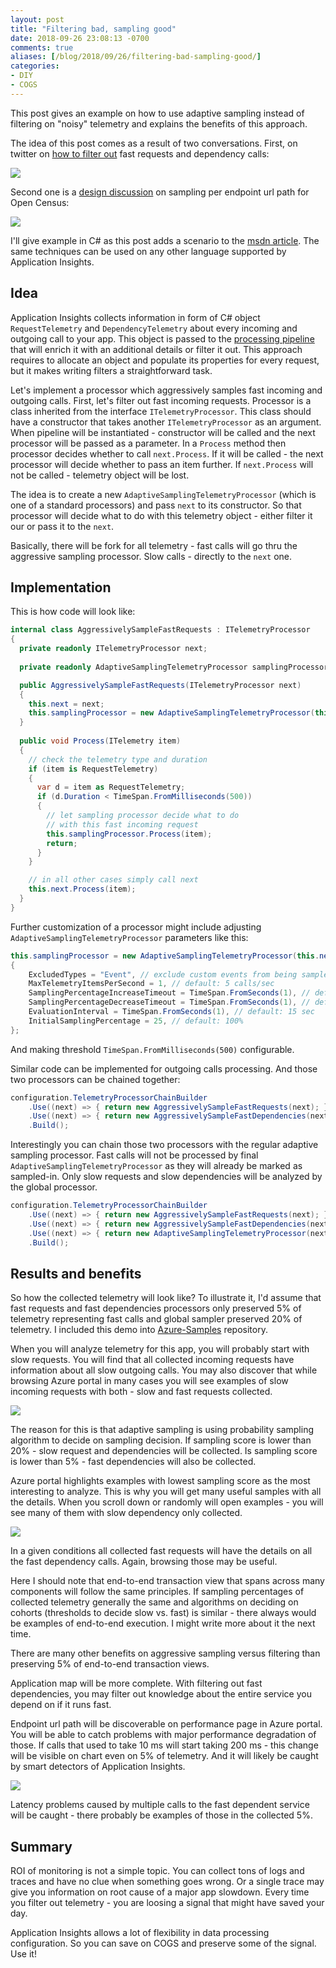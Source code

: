 ```yaml
---
layout: post
title: "Filtering bad, sampling good"
date: 2018-09-26 23:08:13 -0700
comments: true
aliases: [/blog/2018/09/26/filtering-bad-sampling-good/]
categories: 
- DIY
- COGS
---
```


This post gives an example on how to use adaptive sampling instead of filtering
on "noisy" telemetry and explains the benefits of this approach.

The idea of this post comes as a result of two conversations. First, on twitter on
[how to filter
out](https://twitter.com/AlexSorokoletov/status/1044751743719034880) fast
requests and dependency calls:

![](/images/2018-09-26-filtering-bad-sampling-good/twitter.png)

Second one is a [design discussion](https://github.com/census-instrumentation/opencensus-specs/pull/182/)
on sampling per endpoint url path for Open Census:

![](/images/2018-09-26-filtering-bad-sampling-good/opencensus.png)

I'll give example in C# as this post adds a scenario to the [msdn article](https://msdn.microsoft.com/en-us/magazine/mt808502.aspx). 
The same techniques can be used on any other language supported by Application
Insights.

## Idea

Application Insights collects information in form of C# object
`RequestTelemetry` and `DependencyTelemetry` about every incoming and outgoing
call to your app. This object is passed to the
[processing pipeline](https://github.com/microsoft/applicationinsights-dotnet#sdk-layering)
that will enrich it with an additional details or filter it out. This
approach requires to allocate an object and populate its properties for every
request, but it makes writing filters a straightforward task.

Let's implement a processor which aggressively samples fast incoming and
outgoing calls. First, let's filter out fast incoming requests. Processor is a
class inherited from the interface `ITelemetryProcessor`. This class should have
a constructor that takes another `ITelemetryProcessor` as an argument. When
pipeline will be instantiated - constructor will be called and the next
processor will be passed as a parameter. In a `Process` method then processor
decides whether to call `next.Process`. If it will be called - the next
processor will decide whether to pass an item further. If `next.Process` will
not be called - telemetry object will be lost.

The idea is to create a new `AdaptiveSamplingTelemetryProcessor` (which is one
of a standard processors) and pass `next` to its constructor. So that processor
will decide what to do with this telemetry object - either filter it our or pass
it to the `next`.

Basically, there will be fork for all telemetry - fast calls will go thru the
aggressive sampling processor. Slow calls - directly to the `next` one.

## Implementation

This is how code will look like:

``` csharp
internal class AggressivelySampleFastRequests : ITelemetryProcessor
{
  private readonly ITelemetryProcessor next;
  
  private readonly AdaptiveSamplingTelemetryProcessor samplingProcessor;

  public AggressivelySampleFastRequests(ITelemetryProcessor next)
  {
    this.next = next;
    this.samplingProcessor = new AdaptiveSamplingTelemetryProcessor(this.next);
  }
  
  public void Process(ITelemetry item)
  {
    // check the telemetry type and duration
    if (item is RequestTelemetry)
    {
      var d = item as RequestTelemetry;
      if (d.Duration < TimeSpan.FromMilliseconds(500))
      {
        // let sampling processor decide what to do
        // with this fast incoming request
        this.samplingProcessor.Process(item);
        return;
      }
    }

    // in all other cases simply call next
    this.next.Process(item);
  }
}
```

Further customization of a processor might include adjusting
`AdaptiveSamplingTelemetryProcessor` parameters like this:

``` csharp
this.samplingProcessor = new AdaptiveSamplingTelemetryProcessor(this.next)
{
    ExcludedTypes = "Event", // exclude custom events from being sampled
    MaxTelemetryItemsPerSecond = 1, // default: 5 calls/sec
    SamplingPercentageIncreaseTimeout = TimeSpan.FromSeconds(1), // default: 2 min
    SamplingPercentageDecreaseTimeout = TimeSpan.FromSeconds(1), // default: 30 sec
    EvaluationInterval = TimeSpan.FromSeconds(1), // default: 15 sec
    InitialSamplingPercentage = 25, // default: 100%
};
```

And making threshold `TimeSpan.FromMilliseconds(500)` configurable.

Similar code can be implemented for outgoing calls processing. And those two
processors can be chained together:

``` csharp
configuration.TelemetryProcessorChainBuilder
    .Use((next) => { return new AggressivelySampleFastRequests(next); })
    .Use((next) => { return new AggressivelySampleFastDependencies(next); })
    .Build();
```

Interestingly you can chain those two processors with the regular adaptive
sampling processor. Fast calls will not be processed by final
`AdaptiveSamplingTelemetryProcessor` as they will already be marked as
sampled-in. Only slow requests and slow dependencies will be analyzed by the
global processor.

``` csharp
configuration.TelemetryProcessorChainBuilder
    .Use((next) => { return new AggressivelySampleFastRequests(next); })
    .Use((next) => { return new AggressivelySampleFastDependencies(next); })
    .Use((next) => { return new AdaptiveSamplingTelemetryProcessor(next); })
    .Build();
```

## Results and benefits

So how the collected telemetry will look like? To illustrate it, I'd assume that
fast requests and fast dependencies processors only preserved 5% of telemetry
representing fast calls and global sampler preserved 20% of telemetry. I
included this demo into
[Azure-Samples](https://github.com/Azure-Samples/application-insights-dotnet-data-reduction/blob/master/ApplicationInsightsDataROI/Demo7.cs)
repository.

When you will analyze telemetry for this app, you will probably start with slow
requests. You will find that all collected incoming requests have information
about all slow outgoing calls. You may also discover that while browsing Azure
portal in many cases you will see examples of slow incoming requests with both -
slow and fast requests collected.

![](/images/2018-09-26-filtering-bad-sampling-good/suggested-slow-request.png)

The reason for this is that adaptive sampling is using probability sampling
algorithm to decide on sampling decision. If sampling score is lower than 20% -
slow request and dependencies will be collected. Is sampling score is lower than
5% - fast dependencies will also be collected.

Azure portal highlights examples with lowest sampling score as the most
interesting to analyze. This is why you will get many useful samples
with all the details. When you scroll down or randomly will open examples - you
will see many of them with slow dependency only collected.

![](/images/2018-09-26-filtering-bad-sampling-good/other-slow-request.png)

In a given conditions all collected fast requests will have the details on all
the fast dependency calls. Again, browsing those may be useful.

Here I should note that end-to-end transaction view that spans across many
components will follow the same principles. If sampling percentages of collected
telemetry generally the same and algorithms on deciding on cohorts (thresholds to decide
slow vs. fast) is similar - there always would be examples of
end-to-end execution. I might write more about it the next time.

There are many other benefits on aggressive sampling versus filtering than
preserving 5% of end-to-end transaction views.

Application map will be more complete. With filtering out fast dependencies, you
may filter out knowledge about the entire service you depend on if it runs fast.

Endpoint url path will be discoverable on performance page in Azure portal. You
will be able to catch problems with major performance degradation of those. If
calls that used to take 10 ms will start taking 200 ms - this change will be
visible on chart even on 5% of telemetry. And it will likely be caught by smart
detectors of Application Insights.

![](/images/2018-09-26-filtering-bad-sampling-good/count-gained-up.png)

Latency problems caused by multiple calls to the fast dependent service will be
caught - there probably be examples of those in the collected 5%.

## Summary

ROI of monitoring is not a simple topic. You can collect tons of logs and traces
and have no clue when something goes wrong. Or a single trace may give you
information on root cause of a major app slowdown. Every time you filter out
telemetry - you are loosing a signal that might have saved your day.

Application Insights allows a lot of flexibility in data processing
configuration. So you can save on COGS and preserve some of the signal. Use it!